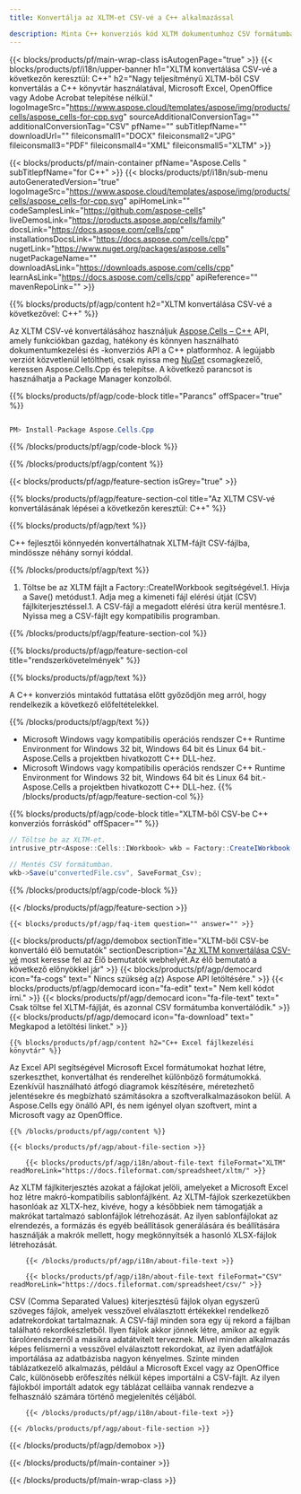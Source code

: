 ```yaml
---
title: Konvertálja az XLTM-et CSV-vé a C++ alkalmazással 

description: Minta C++ konverziós kód XLTM dokumentumhoz CSV formátumba. A programozók ezt a forráskódot használhatják kötegelt XLTM-ből CSV-vé konvertálásához bármely C++-alkalmazáson belül.
---
```

{{< blocks/products/pf/main-wrap-class isAutogenPage="true" >}}
{{< blocks/products/pf/i18n/upper-banner h1="XLTM konvertálása CSV-vé a következőn keresztül: C++" h2="Nagy teljesítményű XLTM-ből CSV konvertálás a C++ könyvtár használatával, Microsoft Excel, OpenOffice vagy Adobe Acrobat telepítése nélkül." logoImageSrc="https://www.aspose.cloud/templates/aspose/img/products/cells/aspose_cells-for-cpp.svg" sourceAdditionalConversionTag="" additionalConversionTag="CSV" pfName="" subTitlepfName="" downloadUrl="" fileiconsmall1="DOCX" fileiconsmall2="JPG" fileiconsmall3="PDF" fileiconsmall4="XML" fileiconsmall5="XLTM" >}}

{{< blocks/products/pf/main-container pfName="Aspose.Cells " subTitlepfName="for C++" >}}
{{< blocks/products/pf/i18n/sub-menu autoGeneratedVersion="true" logoImageSrc="https://www.aspose.cloud/templates/aspose/img/products/cells/aspose_cells-for-cpp.svg" apiHomeLink="" codeSamplesLink="https://github.com/aspose-cells" liveDemosLink="https://products.aspose.app/cells/family" docsLink="https://docs.aspose.com/cells/cpp" installationsDocsLink="https://docs.aspose.com/cells/cpp" nugetLink="https://www.nuget.org/packages/aspose.cells" nugetPackageName="" downloadAsLink="https://downloads.aspose.com/cells/cpp" learnAsLink="https://docs.aspose.com/cells/cpp" apiReference="" mavenRepoLink="" >}}

{{% blocks/products/pf/agp/content h2="XLTM konvertálása CSV-vé a következővel: C++" %}}

 Az XLTM CSV-vé konvertálásához használjuk
 [Aspose.Cells – C++](https://products.aspose.com/cells/cpp) 
 API, amely funkciókban gazdag, hatékony és könnyen használható dokumentumkezelési és -konverziós API a C++ platformhoz. A legújabb verziót közvetlenül letöltheti, csak nyissa meg
 [NuGet](https://www.nuget.org/packages/aspose.cells) 
 csomagkezelő, keressen
 Aspose.Cells.Cpp 
 és telepítse. A következő parancsot is használhatja a Package Manager konzolból.

{{% blocks/products/pf/agp/code-block title="Parancs" offSpacer="true" %}}

```cs

PM> Install-Package Aspose.Cells.Cpp


```

{{% /blocks/products/pf/agp/code-block %}}

{{% /blocks/products/pf/agp/content %}}

{{< blocks/products/pf/agp/feature-section isGrey="true" >}}

{{% blocks/products/pf/agp/feature-section-col title="Az XLTM CSV-vé konvertálásának lépései a következőn keresztül: C++" %}}

{{% blocks/products/pf/agp/text %}}

 C++ fejlesztői könnyedén konvertálhatnak XLTM-fájlt CSV-fájlba, mindössze néhány sornyi kóddal.

{{% /blocks/products/pf/agp/text %}}

1. Töltse be az XLTM fájlt a Factory::CreateIWorkbook segítségével.1. Hívja a Save() metódust.1. Adja meg a kimeneti fájl elérési útját (CSV) fájlkiterjesztéssel.1. A CSV-fájl a megadott elérési útra kerül mentésre.1. Nyissa meg a CSV-fájlt egy kompatibilis programban.

{{% /blocks/products/pf/agp/feature-section-col %}}

{{% blocks/products/pf/agp/feature-section-col title="rendszerkövetelmények" %}}

{{% blocks/products/pf/agp/text %}}

 A C++ konverziós mintakód futtatása előtt győződjön meg arról, hogy rendelkezik a következő előfeltételekkel.

{{% /blocks/products/pf/agp/text %}}

- Microsoft Windows vagy kompatibilis operációs rendszer C++ Runtime Environment for Windows 32 bit, Windows 64 bit és Linux 64 bit.- Aspose.Cells a projektben hivatkozott C++ DLL-hez.
- Microsoft Windows vagy kompatibilis operációs rendszer C++ Runtime Environment for Windows 32 bit, Windows 64 bit és Linux 64 bit.- Aspose.Cells a projektben hivatkozott C++ DLL-hez.
{{% /blocks/products/pf/agp/feature-section-col %}}

{{% blocks/products/pf/agp/code-block title="XLTM-ből CSV-be C++ konverziós forráskód" offSpacer="" %}}

```cs
// Töltse be az XLTM-et.
intrusive_ptr<Aspose::Cells::IWorkbook> wkb = Factory::CreateIWorkbook(u"sourceFile.xltm");

// Mentés CSV formátumban.
wkb->Save(u"convertedFile.csv", SaveFormat_Csv);


```

{{% /blocks/products/pf/agp/code-block %}}

{{< /blocks/products/pf/agp/feature-section >}}

    {{< blocks/products/pf/agp/faq-item question="" answer="" >}}
 

<!-- aboutfile Starts -->

{{< blocks/products/pf/agp/demobox sectionTitle="XLTM-ből CSV-be konvertáló élő bemutatók" sectionDescription="[Az XLTM konvertálása CSV-vé](https://products.aspose.app/cells/conversion/xltm-to-csv) most keresse fel az Élő bemutatók webhelyét.Az élő bemutató a következő előnyökkel jár" >}}
        {{< blocks/products/pf/agp/democard icon="fa-cogs" text=" Nincs szükség a(z) Aspose API letöltésére." >}}
        {{< blocks/products/pf/agp/democard icon="fa-edit" text=" Nem kell kódot írni." >}}
        {{< blocks/products/pf/agp/democard icon="fa-file-text" text=" Csak töltse fel XLTM-fájlját, és azonnal CSV formátumba konvertálódik." >}}
        {{< blocks/products/pf/agp/democard icon="fa-download" text=" Megkapod a letöltési linket." >}}

    {{% blocks/products/pf/agp/content h2="C++ Excel fájlkezelési könyvtár" %}}

 Az Excel API segítségével Microsoft Excel formátumokat hozhat létre, szerkeszthet, konvertálhat és renderelhet különböző formátumokká. Ezenkívül használható átfogó diagramok készítésére, méretezhető jelentésekre és megbízható számításokra a szoftveralkalmazásokon belül. A Aspose.Cells egy önálló API, és nem igényel olyan szoftvert, mint a Microsoft vagy az OpenOffice.  



    {{% /blocks/products/pf/agp/content %}}

    {{< blocks/products/pf/agp/about-file-section >}}

        {{< blocks/products/pf/agp/i18n/about-file-text fileFormat="XLTM" readMoreLink="https://docs.fileformat.com/spreadsheet/xltm/" >}}

Az XLTM fájlkiterjesztés azokat a fájlokat jelöli, amelyeket a Microsoft Excel hoz létre makró-kompatibilis sablonfájlként. Az XLTM-fájlok szerkezetükben hasonlóak az XLTX-hez, kivéve, hogy a későbbiek nem támogatják a makrókat tartalmazó sablonfájlok létrehozását. Az ilyen sablonfájlokat az elrendezés, a formázás és egyéb beállítások generálására és beállítására használják a makrók mellett, hogy megkönnyítsék a hasonló XLSX-fájlok létrehozását.

        {{< /blocks/products/pf/agp/i18n/about-file-text >}}

        {{< blocks/products/pf/agp/i18n/about-file-text fileFormat="CSV" readMoreLink="https://docs.fileformat.com/spreadsheet/csv/" >}}

CSV (Comma Separated Values) kiterjesztésű fájlok olyan egyszerű szöveges fájlok, amelyek vesszővel elválasztott értékekkel rendelkező adatrekordokat tartalmaznak. A CSV-fájl minden sora egy új rekord a fájlban található rekordkészletből. Ilyen fájlok akkor jönnek létre, amikor az egyik tárolórendszerről a másikra adatátvitelt terveznek. Mivel minden alkalmazás képes felismerni a vesszővel elválasztott rekordokat, az ilyen adatfájlok importálása az adatbázisba nagyon kényelmes. Szinte minden táblázatkezelő alkalmazás, például a Microsoft Excel vagy az OpenOffice Calc, különösebb erőfeszítés nélkül képes importálni a CSV-fájlt. Az ilyen fájlokból importált adatok egy táblázat celláiba vannak rendezve a felhasználó számára történő megjelenítés céljából.

        {{< /blocks/products/pf/agp/i18n/about-file-text >}}

    {{< /blocks/products/pf/agp/about-file-section >}}

{{< /blocks/products/pf/agp/demobox >}}

<!-- aboutfile Ends -->



{{< /blocks/products/pf/main-container >}}
    
{{< /blocks/products/pf/main-wrap-class >}}
